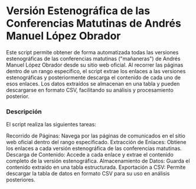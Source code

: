 # Versión Estenográfica de las Conferencias Matutinas de Andrés Manuel López Obrador
Este script permite obtener de forma automatizada todas las versiones estenográficas de las conferencias matutinas ("mañaneras") de Andrés Manuel López Obrador desde su sitio web oficial. Al recorrer las páginas dentro de un rango específico, el script extrae los enlaces a las versiones estenográficas y posteriormente descarga el contenido de cada uno de esos enlaces. Los datos extraídos se almacenan en una tabla y pueden descargarse en formato CSV, facilitando su análisis y procesamiento posterior.

### Descripción
El script realiza las siguientes tareas:

Recorrido de Páginas: Navega por las páginas de comunicados en el sitio web oficial dentro del rango especificado.
Extracción de Enlaces: Obtiene los enlaces a cada versión estenográfica de las conferencias matutinas.
Descarga de Contenido: Accede a cada enlace y extrae el contenido completo de la versión estenográfica.
Almacenamiento de Datos: Guarda el contenido extraído en una tabla estructurada.
Exportación a CSV: Permite descargar la tabla de datos en formato CSV para su uso en análisis posteriores.
